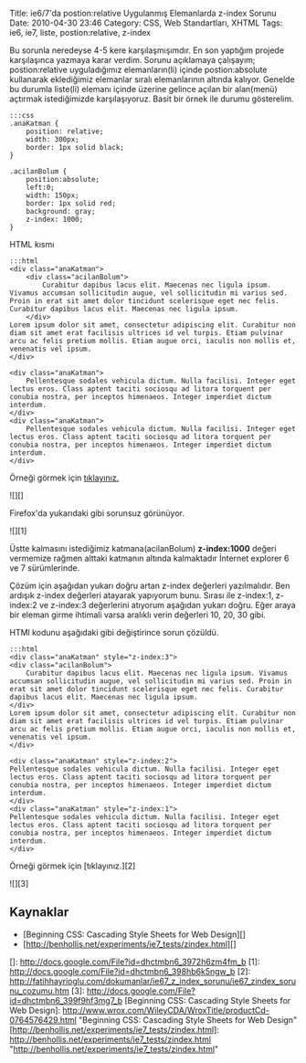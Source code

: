 Title: ie6/7&#039;da postion:relative Uygulanmış Elemanlarda z-index Sorunu
Date: 2010-04-30 23:46
Category: CSS, Web Standartları, XHTML
Tags: ie6, ie7, liste, postion:relative, z-index

Bu sorunla neredeyse 4-5 kere karşılaşmışımdır. En son yaptığım projede
karşılaşınca yazmaya karar verdim. Sorunu açıklamaya çalışayım;
postion:relative uyguladığımız elemanların(li) içinde postion:absolute
kullanarak eklediğimiz elemanlar sıralı elemanlarının altında kalıyor.
Genelde bu durumla liste(li) elemanı içinde üzerine gelince açılan bir
alan(menü) açtırmak istediğimizde karşılaşıyoruz. Basit bir
örnek ile durumu gösterelim. 	

	:::css
	.anaKatman {
	    position: relative;
	    width: 300px;
	    border: 1px solid black;
	}

	.acilanBolum {
	    position:absolute;
	    left:0;
	    width: 150px;
	    border: 1px solid red;
	    background: gray;
	    z-index: 1000;
	} 

HTML kısmı

	:::html
	<div class="anaKatman">
	    <div class="acilanBolum">
	        Curabitur dapibus lacus elit. Maecenas nec ligula ipsum. Vivamus accumsan sollicitudin augue, vel sollicitudin mi varius sed. Proin in erat sit amet dolor tincidunt scelerisque eget nec felis. Curabitur dapibus lacus elit. Maecenas nec ligula ipsum. 
	    </div>
	Lorem ipsum dolor sit amet, consectetur adipiscing elit. Curabitur non diam sit amet erat facilisis ultrices id vel turpis. Etiam pulvinar arcu ac felis pretium mollis. Etiam augue orci, iaculis non mollis et, venenatis vel ipsum. 
	</div>

	<div class="anaKatman">
		Pellentesque sodales vehicula dictum. Nulla facilisi. Integer eget lectus eros. Class aptent taciti sociosqu ad litora torquent per conubia nostra, per inceptos himenaeos. Integer imperdiet dictum interdum. 
	</div>
	<div class="anaKatman">
		Pellentesque sodales vehicula dictum. Nulla facilisi. Integer eget lectus eros. Class aptent taciti sociosqu ad litora torquent per conubia nostra, per inceptos himenaeos. Integer imperdiet dictum interdum. 
	</div>

Örneği görmek için [tıklayınız.][]

![][]

Firefox'da yukarıdaki gibi sorunsuz görünüyor.

![][1]

Üstte kalmasını istediğimiz katmana(acilanBolum) **z-index:1000** değeri
vermemize rağmen alttaki katmanın altında kalmaktadır İnternet explorer
6 ve 7 sürümlerinde. 

Çözüm için aşağıdan yukarı doğru artan z-index değerleri yazılmalıdır.
Ben ardışık z-index değerleri atayarak yapıyorum bunu. Sırası ile
z-index:1, z-index:2 ve z-index:3 değerlerini atıyorum aşağıdan yukarı
doğru. Eğer araya bir eleman girme ihtimali varsa aralıklı verin
değerleri 10, 20, 30 gibi.

HTMl kodunu aşağıdaki gibi değiştirince sorun çözüldü.

	:::html
	<div class="anaKatman" style="z-index:3">
	<div class="acilanBolum">
		Curabitur dapibus lacus elit. Maecenas nec ligula ipsum. Vivamus accumsan sollicitudin augue, vel sollicitudin mi varius sed. Proin in erat sit amet dolor tincidunt scelerisque eget nec felis. Curabitur dapibus lacus elit. Maecenas nec ligula ipsum. 
	</div>
	Lorem ipsum dolor sit amet, consectetur adipiscing elit. Curabitur non diam sit amet erat facilisis ultrices id vel turpis. Etiam pulvinar arcu ac felis pretium mollis. Etiam augue orci, iaculis non mollis et, venenatis vel ipsum. 
	</div>

	<div class="anaKatman" style="z-index:2">
	Pellentesque sodales vehicula dictum. Nulla facilisi. Integer eget lectus eros. Class aptent taciti sociosqu ad litora torquent per conubia nostra, per inceptos himenaeos. Integer imperdiet dictum interdum. 
	</div>
	<div class="anaKatman" style="z-index:1">
	Pellentesque sodales vehicula dictum. Nulla facilisi. Integer eget lectus eros. Class aptent taciti sociosqu ad litora torquent per conubia nostra, per inceptos himenaeos. Integer imperdiet dictum interdum. 
	</div> 

Örneği görmek için [tıklayınız.][2]

![][3]

## Kaynaklar

-   [Beginning CSS: Cascading Style Sheets for Web Design][]
-   [http://benhollis.net/experiments/ie7_tests/zindex.html][]

  [tıklayınız.]: /dokumanlar/ie67_z_index_sorunu/ie67_zindex_sorunu.htm
  []: http://docs.google.com/File?id=dhctmbn6_3972h6zm4fm_b
  [1]: http://docs.google.com/File?id=dhctmbn6_398hb6k5ngw_b
  [2]: http://fatihhayrioglu.com/dokumanlar/ie67_z_index_sorunu/ie67_zindex_sorunu_cozumu.htm
  [3]: http://docs.google.com/File?id=dhctmbn6_399f9hf3mg7_b
  [Beginning CSS: Cascading Style Sheets for Web Design]: http://www.wrox.com/WileyCDA/WroxTitle/productCd-0764576429.html
    "Beginning CSS: Cascading Style Sheets for Web Design"
  [http://benhollis.net/experiments/ie7_tests/zindex.html]: http://benhollis.net/experiments/ie7_tests/zindex.html
    "http://benhollis.net/experiments/ie7_tests/zindex.html"
